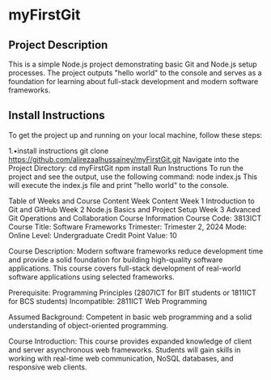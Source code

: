 # myFirstGit

## Project Description

This is a simple Node.js project demonstrating basic Git and Node.js setup processes. The project outputs "hello world" to the console and serves as a foundation for learning about full-stack development and modern software frameworks.

## Install Instructions

To get the project up and running on your local machine, follow these steps:

1.•install instructions
git clone https://github.com/alirezaalhussainey/myFirstGit.git
Navigate into the Project Directory:
cd myFirstGit
npm install
Run Instructions
To run the project and see the output, use the following command:
node index.js
This will execute the index.js file and print "hello world" to the console.

Table of Weeks and Course Content
Week	Content
Week 1	Introduction to Git and GitHub
Week 2	Node.js Basics and Project Setup
Week 3	Advanced Git Operations and Collaboration
Course Information
Course Code: 3813ICT
Course Title: Software Frameworks
Trimester: Trimester 2, 2024
Mode: Online
Level: Undergraduate
Credit Point Value: 10

Course Description:
Modern software frameworks reduce development time and provide a solid foundation for building high-quality software applications. This course covers full-stack development of real-world software applications using selected frameworks.

Prerequisite: Programming Principles (2807ICT for BIT students or 1811ICT for BCS students)
Incompatible: 2811ICT Web Programming

Assumed Background:
Competent in basic web programming and a solid understanding of object-oriented programming.

Course Introduction:
This course provides expanded knowledge of client and server asynchronous web frameworks. Students will gain skills in working with real-time web communication, NoSQL databases, and responsive web clients.